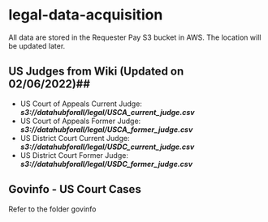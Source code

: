 # legal-data-acquisition

All data are stored in the Requester Pay S3 bucket in AWS. The location will be updated later.

## US Judges from Wiki (Updated on 02/06/2022)## 
* US Court of Appeals Current Judge: ***s3://datahubforall/legal/USCA_current_judge.csv***
* US Court of Appeals Former Judge: ***s3://datahubforall/legal/USCA_former_judge.csv***
* US District Court Current Judge: ***s3://datahubforall/legal/USDC_current_judge.csv***
* US District Court Former Judge: ***s3://datahubforall/legal/USDC_former_judge.csv***

## Govinfo - US Court Cases

Refer to the folder govinfo
